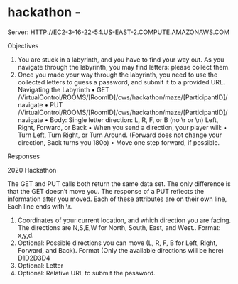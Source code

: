 # hackathon - 

Server: HTTP://EC2-3-16-22-54.US-EAST-2.COMPUTE.AMAZONAWS.COM

Objectives

1. You are stuck in a labyrinth, and you have to find your way out. As you navigate through the labyrinth, you may find letters: please collect them.
2. Once you made your way through the labyrinth, you need to use the collected letters to guess a password, and submit it to a provided URL.
Navigating the Labyrinth
• GET /VirtualControl/ROOMS/[RoomID]/cws/hackathon/maze/[ParticipantID]/navigate
• PUT /VirtualControl/ROOMS/[RoomID]/cws/hackathon/maze/[ParticipantID]/navigate
• Body: Single letter direction: L, R, F, or B (no \r or \n) Left, Right, Forward, or Back
• When you send a direction, your player will:
• Turn Left, Turn Right, or Turn Around. (Forward does not change your direction, Back turns you 180o)
• Move one step forward, if possible.

Responses

2020 Hackathon

The GET and PUT calls both return the same data set. The only difference is that the GET doesn’t move you. The response of a PUT reflects the information after you moved. Each of these attributes are on their own line, Each line ends with \r.

1. Coordinates of your current location, and which direction you are facing. The directions are N,S,E,W for North, South, East, and West.. Format: x,y,d.
2. Optional: Possible directions you can move (L, R, F, B for Left, Right, Forward, and Back). Format (Only the available directions will be here) D1D2D3D4
3. Optional: Letter
4. Optional: Relative URL to submit the password.
